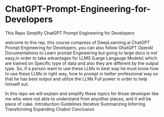 # ChatGPT-Prompt-Engineering-for-Developers

This Repo Simplify ChatGPT Prompt Engineering for Developers

welcome to this rep, this course compress of DeepLearning.ai
ChatGPT Prompt Engineering for Developers, you can also follow GhatGPT OpenAI Documentations to Learn prompt Engineering but going to large docs is not easy,in order to take advantages for LLMS (Large Langauge Models) which are trained on Specific type of data and also they are different by the output type. So, if a person want to use these LLMs in best way he must know how to use these LLMs in right way, how to prompt in better professional way so that he has best output and utilize the LLMs Full power in order to help himself out.

In this repo we will explain and simplify these topics for those developer like me
who were not able to understand from anyother places, and it will be piece of cake.
Introduction
Guidelines
Iterative
Summarizing
Inferring
Transforming
Expanding
Chabot
Conclusion

